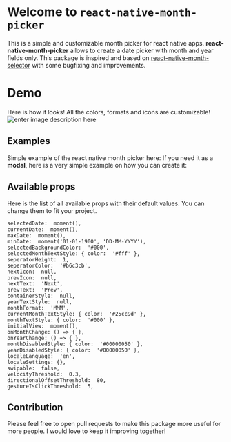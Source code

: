 # Welcome to `react-native-month-picker`

This is a simple and customizable month picker for react native apps. **react-native-month-picker** allows to create a date picker with month and year fields only. This package is inspired and based on [react-native-month-selector](https://www.npmjs.com/package/react-native-month-selector) with some bugfixing and improvements.


# Demo

Here is how it looks! All the colors, formats and icons are customizable!
![enter image description here](https://lh3.googleusercontent.com/ClkKUKC1xplkhExEdrjtA_ISFAc4dc6KIDLBafivJj-hSxU_pD7m7suihMCqFfXG9TBvr952d49T3vGCxJgiJmD0WzuwJOnYLe-8nPtzKhgWguHThPC5d3ubmreJ1ItLI2W-K0SX6j6X2Eu-frIu0GlbbM-Q9FI4ddsMCBZCOr_h1IfFWC_Wti12JtVYb_nxM1m3Jy0jArSWvUYtiHM5eDGXxc13CcWIPclbE4KGFPGwaP-280ySsN4PHT5YinfcKmRtJJrbW2qDnKsVZcOUn9IuMim44BQNCs-bglkvXs9l3T6iBBFYxS3HEio_pBVtQ6A6tcF26-Yxo_UmzxcT8xasKjowi6ml4xwk99C636vxs45DEXVcB9iEfhzpWty4KiXYz4AiH52G6OqKyXJS3IVcS9lLeQDh14-rYehv7Wx4GbQ6y2GevxjyuBZ3CKQYUdVSsJrjAswGKt8fuKv37lD47FuoaL0ljCieJ598lVqFA8FA_UBdKRQTi9HJeTdYOCXHNzuXP9g6yLtuzWPHjegsp03eiQ7sMGxheXDJfkxPZLMBqCzuJtL3CxFQAZ6cWQeiDMCL2o-Y7AHRoXCOzIw5zVhReIJ8bqInc_qWIx-kEL2GWmoGlY-viHuu6T68bXjfX_WDPHfP50kHbo2Et7zlnztb4Hc0Uip9JaLAp2wFgpEFJets-XgHnClNHzlg6xu7rdRv8dnVPUNaUnJymida5Rx_eFSVb3dL22dOnDkeBogv=w732-h630-no)

## Examples

Simple example of the react native month picker here: 
If you need it as a **modal**, here is a very simple example on how you can create it: 


## Available props

Here is the list of all available props with their default values. You can change them to fit your project.

```
selectedDate:  moment(),
currentDate:  moment(),
maxDate:  moment(),
minDate:  moment('01-01-1900', 'DD-MM-YYYY'),
selectedBackgroundColor:  '#000',
selectedMonthTextStyle: { color:  '#fff' },
seperatorHeight:  1,
seperatorColor:  '#b6c3cb',
nextIcon:  null,
prevIcon:  null,
nextText:  'Next',
prevText:  'Prev',
containerStyle:  null,
yearTextStyle:  null,
monthFormat:  'MMM',
currentMonthTextStyle: { color:  '#25cc9d' },
monthTextStyle: { color:  '#000' },
initialView:  moment(),
onMonthChange: () => { },
onYearChange: () => { },
monthDisabledStyle: { color:  '#00000050' },
yearDisabledStyle: { color:  '#00000050' },
localeLanguage:  'en',
localeSettings: {},
swipable:  false,
velocityThreshold:  0.3,
directionalOffsetThreshold:  80,
gestureIsClickThreshold:  5,
```

## Contribution

Please feel free to open pull requests to make this package more useful for more people. I would love to keep it improving together!